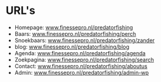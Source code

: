 # URL's

* Homepage:    www.finessepro.nl/predatorfishing
* Baars:       www.finessepro.nl/predatorfishing/perch
* Snoekbaars:  www.finessepro.nl/predatorfishing/zander
* blog:        www.finessepro.nl/predatorfishing/blog
* Agenda:      www.finessepro.nl/predatorfishing/agenda
* Zoekpagina:  www.finessepro.nl/predatorfishing/search
* Contact:     www.finessepro.nl/predatorfishing/aboutus
* Admin:       www.finessepro.nl/predatorfishing/admin-wp
